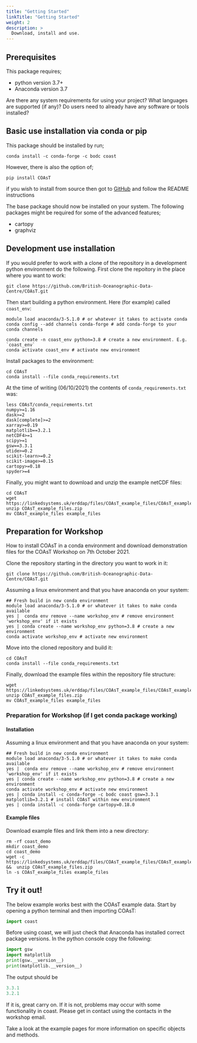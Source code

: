 ```yaml
---
title: "Getting Started"
linkTitle: "Getting Started"
weight: 2
description: >
  Download, install and use.
---
```


## Prerequisites

This package requires;
- python version 3.7+
- Anaconda version 3.7

Are there any system requirements for using your project? What languages are supported (if any)? Do users need to already have any software or tools installed?

## Basic use installation via conda or pip

This package should be installed by run;
```shell
conda install -c conda-forge -c bodc coast
```
However, there is also the option of;
```shell
pip install COAsT
```

if you wish to install from source then got to [GitHub](https://github.com/british-oceanographic-data-centre/COAsT) and follow the README instructions

The base package should now be installed on your system. The following packages might be required for some of the advanced features;

- cartopy
- graphviz

## Development use installation

If you would prefer to work with a clone of the repository in a development
python environment do the following. First clone the repoitory in the place
where you want to work:
```
git clone https://github.com/British-Oceanographic-Data-Centre/COAsT.git
```
Then start building a python environment. Here (for example) called ``coast_env``:

```
module load anaconda/3-5.1.0 # or whatever it takes to activate conda
conda config --add channels conda-forge # add conda-forge to your conda channels

conda create -n coast_env python=3.8 # create a new environment. E.g. `coast_env`
conda activate coast_env # activate new environment
```
Install packages to the environment:
```
cd COAsT
conda install --file conda_requirements.txt
```
At the time of writing (06/10/2021) the contents of `conda_requirements.txt` was:
```
less COAsT/conda_requirements.txt
numpy>=1.16
dask>=2
dask[complete]>=2
xarray>=0.19
matplotlib==3.2.1
netCDF4>=1
scipy>=1
gsw==3.3.1
utide>=0.2
scikit-learn>=0.2
scikit-image>=0.15
cartopy>=0.18
spyder>=4
```

Finally, you might want to download and unzip the example netCDF files:
```
cd COAsT
wget https://linkedsystems.uk/erddap/files/COAsT_example_files/COAsT_example_files.zip
unzip COAsT_example_files.zip
mv COAsT_example_files example_files
```

## Preparation for Workshop

How to install COAsT in a conda environment and download demonstration files
for the COAsT Workshop on 7th October 2021.

Clone the repository starting in the directory you want to work in it:
```shell
git clone https://github.com/British-Oceanographic-Data-Centre/COAsT.git
```
Assuming a linux environment and that you have anaconda on your system:
```shell
## Fresh build in new conda environment
module load anaconda/3-5.1.0 # or whatever it takes to make conda available
yes |  conda env remove --name workshop_env # remove environment 'workshop_env' if it exists
yes | conda create --name workshop_env python=3.8 # create a new environment
conda activate workshop_env # activate new environment
```

Move into the cloned repository and build it:
```shell
cd COAsT
conda install --file conda_requirements.txt
```

Finally, download the example files within the repository file structure:
```shell
wget https://linkedsystems.uk/erddap/files/COAsT_example_files/COAsT_example_files.zip
unzip COAsT_example_files.zip
mv COAsT_example_files example_files
```


### Preparation for Workshop (if I get conda package working)



#### Installation

Assuming a linux environment and that you have anaconda on your system:

```shell
## Fresh build in new conda environment
module load anaconda/3-5.1.0 # or whatever it takes to make conda available
yes |  conda env remove --name workshop_env # remove environment 'workshop_env' if it exists
yes | conda create --name workshop_env python=3.8 # create a new environment
conda activate workshop_env # activate new environment
yes | conda install -c conda-forge -c bodc coast gsw=3.3.1 matplotlib=3.2.1 # install COAsT within new environment
yes | conda install -c conda-forge cartopy=0.18.0
```

#### Example files

Download example files and link them into a new directory:

```shell
rm -rf coast_demo
mkdir coast_demo
cd coast_demo
wget -c https://linkedsystems.uk/erddap/files/COAsT_example_files/COAsT_example_files.zip &&  unzip COAsT_example_files.zip
ln -s COAsT_example_files example_files
```

## Try it out!
The below example works best with the COAsT example data. Start by opening a
python terminal and then importing COAsT:
```python
import coast
```
Before using coast, we will just check that Anaconda has installed correct package versions. In the python console copy the following:
```python
import gsw
import matplotlib
print(gsw.__version__)
print(matplotlib.__version__)
```
The output should be
```python
3.3.1
3.2.1
```
If it is, great carry on. If it is not, problems may occur with some functionality in coast. Please get in contact using the contacts in the workshop email.

Take a look at the example pages for more information on
specific objects and methods.
